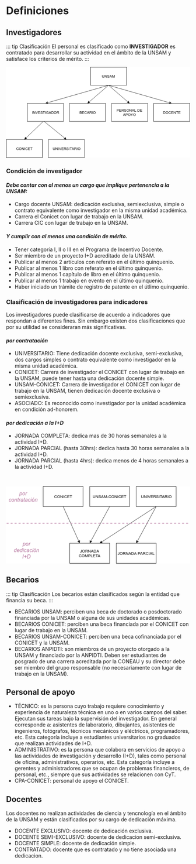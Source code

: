# Definiciones

## Investigadores

::: tip Clasificación
El personal es clasificado como **INVESTIGADOR** es contratado para desarrollar su actividad en el ámbito de la UNSAM y satisface los criterios de mérito.
:::

![Diagrama Investigadores UNSAM](./InvestigadoresClasificacion.png)

### Condición de investigador

#### _Debe contar con al menos un cargo que implique pertenencia a la UNSAM:_

- Cargo docente UNSAM: dedicación exclusiva, semiexclusiva, simple o contrato equivalente como investigador en la misma unidad académica.
- Carrera el Conicet con lugar de trabajo en la UNSAM.
- Carrera CIC con lugar de trabajo en la UNSAM.

#### _Y cumplir con al menos una condición de mérito._

- Tener categoría I, II o III en el Programa de Incentivo Docente.
- Ser miembro de un proyecto I+D acreditado de la UNSAM.
- Publicar al menos 2 artículos con referato en el último quinquenio.
- Publicar al menos 1 libro con referato en el último quinquenio.
- Publicar al menos 1 capítulo de libro en el último quinquenio.
- Publicar al menos 1 trabajo en evento en el último quinquenio.
- Haber iniciado un trámite de registro de patente en el útlimo quinquenio.

### Clasificación de investigadores para indicadores

Los investigadores puede clasificarse de acuerdo a indicadores que respondan a diferentes fines. Sin embargo existen dos clasificaciones que por su utilidad se consideraran más significativas.

#### _por contratación_

- UNIVERSITARIO: Tiene dedicación docente exclusiva, semi-exclusiva, dos cargos simples o contrato equivalente como investigador en la misma unidad académica.
- CONICET: Carrera de investigador el CONICET con lugar de trabajo en la UNSAM, puede tener hasta una dedicación docente simple.
- UNSAM-CONICET: Carrera de investigador el CONICET con lugar de trabajo en la UNSAM, tienen dedicación docente exclusiva o semiexclusiva.
- ASOCIADO: Es reconocido como investigador por la unidad académica en condición ad-honorem.

#### _por dedicación a la I+D_

- JORNADA COMPLETA: dedica mas de 30 horas semanales a la actividad I+D.
- JORNADA PARCIAL (hasta 30hrs): dedica hasta 30 horas semanales a la actividad I+D.
- JORNADA PARCIAL (hasta 4hrs): dedica menos de 4 horas semanales a la actividad I+D.

<br>

![Diagrama Investigadores](./InvestigadoresIndicadores.png)

## Becarios

::: tip Clasificación
Los becarios están clasificados según la entidad que financia su beca.
:::

<!-- ![Diagrama Becarios](./diagramaBecarios.png) -->

- BECARIOS UNSAM: perciben una beca de doctorado o posdoctorado financiada por la UNSAM o alguna de sus unidades académicas.
- BECARIOS CONICET: perciben una beca financiada por el CONICET con lugar de trabajo en la UNSAM.
- BECARIOS UNSAM-CONICET: perciben una beca cofinanciada por el CONICET y la UNSAM.
- BECARIOS ANPIDTI: son miembros de un proyecto otorgado a la UNSAM y financiado por la ANPIDTI. Deben ser estudiantes de posgrado de una carrera acreditada por la CONEAU y su director debe ser miembro del grupo responsable (no necesariamente con lugar de trabajo en la UNSAM).

## Personal de apoyo

- TÉCNICO: es la persona cuyo trabajo requiere conocimiento y experiencia de naturaleza técnica en uno o en varios campos del saber. Ejecutan sus tareas bajo la supervisión del investigador. En general corresponde a: asistentes de laboratorio, dibujantes, asistentes de ingenieros, fotógrafos, técnicos mecánicos y eléctricos, programadores, etc. Esta categoría incluye a estudiantes universitarios no graduados que realizan actividades de I+D.
- ADMINISTRATIVO: es la persona que colabora en servicios de apoyo a las actividades de investigación y desarrollo (I+D), tales como personal de oficina, administrativos, operarios, etc. Esta categoría incluye a gerentes y administradores que se ocupan de problemas financieros, de personal, etc., siempre que sus actividades se relacionen con CyT.
- CPA-CONICET: personal de apoyo el CONICET.

## Docentes

Los docentes no realizan actividades de ciencia y tencnología en el ámbito de la UNSAM y están clasificados por su cargo de dedicación máxima.

- DOCENTE EXCLUSIVO: docente de dedicación exclusiva.
- DOCENTE SEMI-EXCLUSIVO: docente de dedicacion semi-exclusiva.
- DOCENTE SIMPLE: docente de dedicación simple.
- CONTRATADO: docente que es contratado y no tiene asociada una dedicacion.
